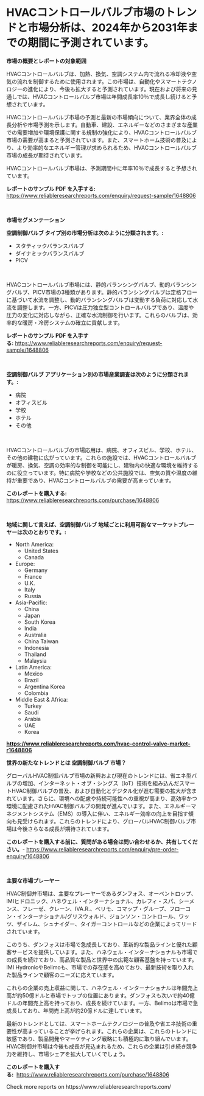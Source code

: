 <p><h1>HVACコントロールバルブ市場のトレンドと市場分析は、2024年から2031年までの期間に予測されています。</h1></p><p><strong>市場の概要とレポートの対象範囲</strong></p>
<p><p>HVACコントロールバルブは、加熱、換気、空調システム内で流れる冷却液や空気の流れを制御するために使用されます。この市場は、自動化やスマートテクノロジーの進化により、今後も拡大すると予測されています。現在および将来の見通しでは、HVACコントロールバルブ市場は年間成長率10％で成長し続けると予想されています。</p><p>HVACコントロールバルブ市場の予測と最新の市場傾向について、業界全体の成長分析や市場予測を示します。自動車、建設、エネルギーなどのさまざまな産業での需要増加や環境保護に関する規制の強化により、HVACコントロールバルブ市場の需要が高まると予測されています。また、スマートホーム技術の普及により、より効率的なエネルギー管理が求められるため、HVACコントロールバルブ市場の成長が期待されています。</p><p>HVACコントロールバルブ市場は、予測期間中に年率10％で成長すると予想されています。</p></p>
<p><strong>レポートのサンプル PDF を入手する:</strong> <a href="https://www.reliableresearchreports.com/enquiry/request-sample/1648806">https://www.reliableresearchreports.com/enquiry/request-sample/1648806</a></p>
<p>&nbsp;</p>
<p><strong>市場セグメンテーション</strong></p>
<p><strong>空調制御バルブ タイプ別の市場分析は次のように分類されます。:</strong></p>
<p><ul><li>スタティックバランスバルブ</li><li>ダイナミックバランスバルブ</li><li>PICV</li></ul></p>
<p>&nbsp;</p>
<p><p>HVACコントロールバルブ市場には、静的バランシングバルブ、動的バランシングバルブ、PICV市場の3種類があります。静的バランシングバルブは定格フローに基づいて水流を調整し、動的バランシングバルブは変動する負荷に対応して水流を調整します。一方、PICVは圧力独立型コントロールバルブであり、温度や圧力の変化に対応しながら、正確な水流制御を行います。これらのバルブは、効率的な暖房・冷房システムの確立に貢献します。</p></p>
<p><strong>レポートのサンプル PDF を入手する:</strong>&nbsp;<a href="https://www.reliableresearchreports.com/enquiry/request-sample/1648806">https://www.reliableresearchreports.com/enquiry/request-sample/1648806</a></p>
<p>&nbsp;</p>
<p><strong> 空調制御バルブ アプリケーション別の市場産業調査は次のように分類されます。:</strong></p>
<p><ul><li>病院</li><li>オフィスビル</li><li>学校</li><li>ホテル</li><li>その他</li></ul></p>
<p>&nbsp;</p>
<p><p>HVACコントロールバルブの市場応用は、病院、オフィスビル、学校、ホテル、その他の建物に広がっています。これらの施設では、HVACコントロールバルブが暖房、換気、空調の効率的な制御を可能にし、建物内の快適な環境を維持するのに役立っています。特に病院や学校などの公共施設では、空気の質や温度の維持が重要であり、HVACコントロールバルブの需要が高まっています。</p></p>
<p><strong>このレポートを購入する:</strong>&nbsp; <a href="https://www.reliableresearchreports.com/purchase/1648806">https://www.reliableresearchreports.com/purchase/1648806</a></p>
<p>&nbsp;</p>
<p><strong>地域に関して言えば、空調制御バルブ 地域ごとに利用可能なマーケットプレーヤーは次のとおりです。:</strong></p>
<p><ul>
    <li>
        North America:
        <ul>
            <li>United States</li>
            <li>Canada</li>
        </ul>
    </li>
    <li>
        Europe:
        <ul>
            <li>Germany</li>
            <li>France</li>
            <li>U.K.</li>
            <li>Italy</li>
            <li>Russia</li>
        </ul>
    </li>
    <li>
        Asia-Pacific:
        <ul>
            <li>China</li>
            <li>Japan</li>
            <li>South Korea</li>
            <li>India</li>
            <li>Australia</li>
            <li>China Taiwan</li>
            <li>Indonesia</li>
            <li>Thailand</li>
            <li>Malaysia</li>
        </ul>
    </li>
    <li>
        Latin America:
        <ul>
            <li>Mexico</li>
            <li>Brazil</li>
            <li>Argentina Korea</li>
            <li>Colombia</li>
        </ul>
    </li>
    <li>
        Middle East & Africa:
        <ul>
            <li>Turkey</li>
            <li>Saudi</li>
            <li>Arabia</li>
            <li>UAE</li>
            <li>Korea</li>
        </ul>
    </li>
    </ul></p>
<p><strong><a href="https://www.reliableresearchreports.com/hvac-control-valve-market-r1648806">https://www.reliableresearchreports.com/hvac-control-valve-market-r1648806</a></strong>&nbsp;</p>
<p><strong>世界の新たなトレンドとは 空調制御バルブ 市場？</strong></p>
<p><p>グローバルHVAC制御バルブ市場の新興および現在のトレンドには、省エネ型バルブの増加、インターネット・オブ・シングス（IoT）技術を組み込んだスマートHVAC制御バルブの普及、および自動化とデジタル化が進む需要の拡大が含まれています。さらに、環境への配慮や持続可能性への重視が高まり、高効率かつ環境に配慮されたHVAC制御バルブの開発が進んでいます。また、エネルギーマネジメントシステム（EMS）の導入に伴い、エネルギー効率の向上を目指す傾向も見受けられます。これらのトレンドにより、グローバルHVAC制御バルブ市場は今後さらなる成長が期待されています。</p></p>
<p><strong>このレポートを購入する前に、質問がある場合は問い合わせるか、共有してください。</strong>- <a href="https://www.reliableresearchreports.com/enquiry/pre-order-enquiry/1648806">https://www.reliableresearchreports.com/enquiry/pre-order-enquiry/1648806</a></p>
<p>&nbsp;</p>
<p><strong>主要な市場プレーヤー</strong></p>
<p><p>HVAC制御弁市場は、主要なプレーヤーであるダンフォス、オーベントロップ、IMIヒドロニック、ハネウェル・インターナショナル、カレフィ・スパ、シーメンス、フレーゼ、クレーン、IVA.R.、ベリモ、コマップ・グループ、フローコン・インターナショナル/グリスウォルド、ジョンソン・コントロール、ワッツ、ザイレム、シュナイダー、タイガーコントロールなどの企業によってリードされています。</p><p>このうち、ダンフォスは市場で急成長しており、革新的な製品ラインと優れた顧客サービスを提供しています。また、ハネウェル・インターナショナルも市場での成長を続けており、高品質な製品と世界中の広範な顧客基盤を持っています。IMI HydronicやBelimoも、市場での存在感を高めており、最新技術を取り入れた製品ラインで顧客のニーズに応えています。</p><p>これらの企業の売上収益に関して、ハネウェル・インターナショナルは年間売上高が約50億ドルと市場でトップの位置にあります。ダンフォスも次いで約40億ドルの年間売上高を持っており、成長を続けています。一方、Belimoは市場で急成長しており、年間売上高が約20億ドルに達しています。</p><p>最新のトレンドとしては、スマートホームテクノロジーの普及や省エネ技術の重要性が高まっていることが挙げられます。これらの企業は、これらのトレンドに敏感であり、製品開発やマーケティング戦略にも積極的に取り組んでいます。HVAC制御弁市場は今後も成長が見込まれるため、これらの企業は引き続き競争力を維持し、市場シェアを拡大していくでしょう。</p></p>
<p><strong>このレポートを購入する:</strong>&nbsp;&nbsp;<a href="https://www.reliableresearchreports.com/purchase/1648806">https://www.reliableresearchreports.com/purchase/1648806</a></p>
<p>Check more reports on https://www.reliableresearchreports.com/</p>